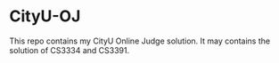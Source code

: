 # CityU-OJ

This repo contains my CityU Online Judge solution.
It may contains the solution of CS3334 and CS3391.
